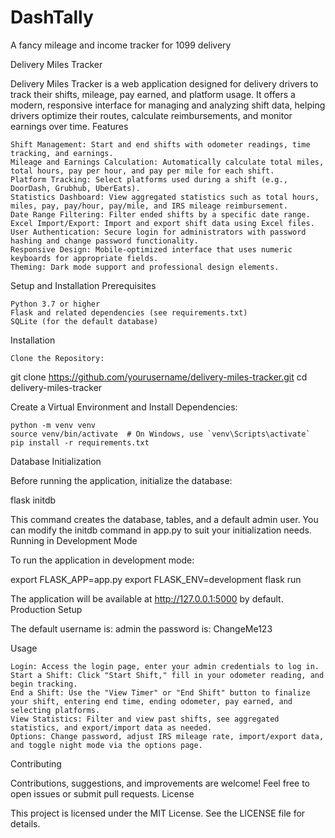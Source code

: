 # DashTally
A fancy mileage and income tracker for 1099 delivery


Delivery Miles Tracker

Delivery Miles Tracker is a web application designed for delivery drivers to track their shifts, mileage, pay earned, and platform usage. It offers a modern, responsive interface for managing and analyzing shift data, helping drivers optimize their routes, calculate reimbursements, and monitor earnings over time.
Features

    Shift Management: Start and end shifts with odometer readings, time tracking, and earnings.
    Mileage and Earnings Calculation: Automatically calculate total miles, total hours, pay per hour, and pay per mile for each shift.
    Platform Tracking: Select platforms used during a shift (e.g., DoorDash, Grubhub, UberEats).
    Statistics Dashboard: View aggregated statistics such as total hours, miles, pay, pay/hour, pay/mile, and IRS mileage reimbursement.
    Date Range Filtering: Filter ended shifts by a specific date range.
    Excel Import/Export: Import and export shift data using Excel files.
    User Authentication: Secure login for administrators with password hashing and change password functionality.
    Responsive Design: Mobile-optimized interface that uses numeric keyboards for appropriate fields.
    Theming: Dark mode support and professional design elements.

Setup and Installation
Prerequisites

    Python 3.7 or higher
    Flask and related dependencies (see requirements.txt)
    SQLite (for the default database)

Installation

    Clone the Repository:

git clone https://github.com/yourusername/delivery-miles-tracker.git
cd delivery-miles-tracker

Create a Virtual Environment and Install Dependencies:

    python -m venv venv
    source venv/bin/activate  # On Windows, use `venv\Scripts\activate`
    pip install -r requirements.txt

Database Initialization

Before running the application, initialize the database:

flask initdb

This command creates the database, tables, and a default admin user. You can modify the initdb command in app.py to suit your initialization needs.
Running in Development Mode

To run the application in development mode:

export FLASK_APP=app.py
export FLASK_ENV=development
flask run

The application will be available at http://127.0.0.1:5000 by default.
Production Setup

The default username is: admin
the password is: ChangeMe123

Usage

    Login: Access the login page, enter your admin credentials to log in.
    Start a Shift: Click "Start Shift," fill in your odometer reading, and begin tracking.
    End a Shift: Use the "View Timer" or "End Shift" button to finalize your shift, entering end time, ending odometer, pay earned, and selecting platforms.
    View Statistics: Filter and view past shifts, see aggregated statistics, and export/import data as needed.
    Options: Change password, adjust IRS mileage rate, import/export data, and toggle night mode via the options page.

Contributing

Contributions, suggestions, and improvements are welcome! Feel free to open issues or submit pull requests.
License

This project is licensed under the MIT License. See the LICENSE file for details.
